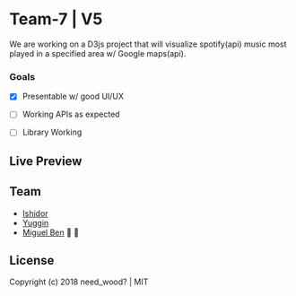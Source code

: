 # Team-7 | V5
We are working on a D3js project that will visualize spotify(api) music most played in a specified area w/ Google maps(api).

### Goals
- [x] Presentable w/ good UI/UX
- [ ] Working APIs as expected
- [ ] Library Working


## Live Preview

## Team

* [Ishidor](#)
* [Yuggin](#)
* [Miguel Ben](https://www.github.com/mius00) 🍕 🌱

## License
Copyright (c) 2018 need_wood? | MIT
